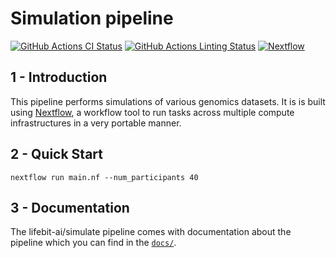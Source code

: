 # Simulation pipeline

[![GitHub Actions CI Status](https://github.com/lifebit-ai/simulate/workflows/nf-core%20CI/badge.svg)](https://github.com/lifebit-ai/simulate/actions)
[![GitHub Actions Linting Status](https://github.com/lifebit-ai/simulate/workflows/nf-core%20linting/badge.svg)](https://github.com/lifebit-ai/simulate/actions)
[![Nextflow](https://img.shields.io/badge/nextflow-%E2%89%A519.10.0-brightgreen.svg)](https://www.nextflow.io/)

## 1 - Introduction

This pipeline performs simulations of various genomics datasets. It is is built using [Nextflow](https://www.nextflow.io), a workflow tool to run tasks across multiple compute infrastructures in a very portable manner.

## 2 - Quick Start

```
nextflow run main.nf --num_participants 40
```

## 3 - Documentation

The lifebit-ai/simulate pipeline comes with documentation about the pipeline which you can find in the [`docs/`](docs).



